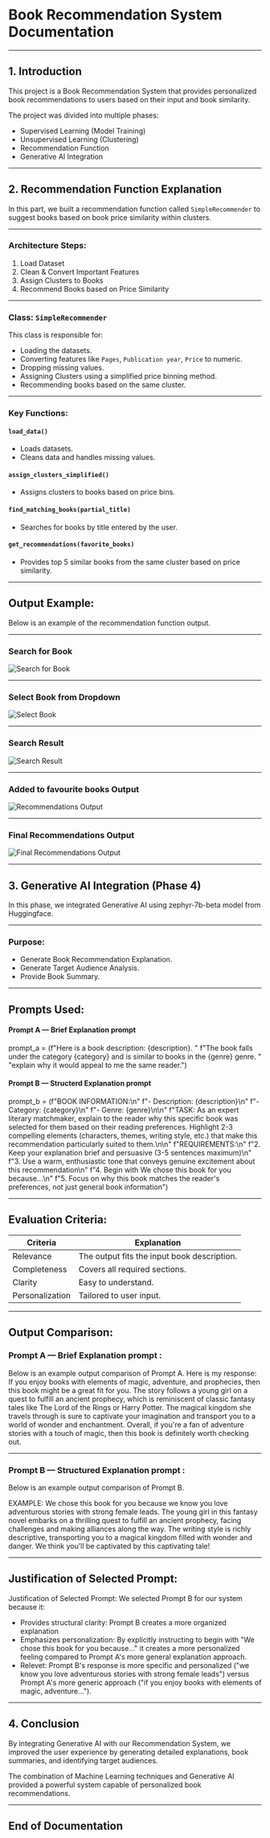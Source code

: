# Book Recommendation System Documentation

---

## 1. Introduction

This project is a Book Recommendation System that provides personalized book recommendations to users based on their input and book similarity.

The project was divided into multiple phases:

- Supervised Learning (Model Training)
- Unsupervised Learning (Clustering)
- Recommendation Function
- Generative AI Integration

---

## 2. Recommendation Function Explanation

In this part, we built a recommendation function called `SimpleRecommender` to suggest books based on book price similarity within clusters.

---

### Architecture Steps:

1. Load Dataset  
2. Clean & Convert Important Features  
3. Assign Clusters to Books  
4. Recommend Books based on Price Similarity  

---

### Class: `SimpleRecommender`

This class is responsible for:

- Loading the datasets.
- Converting features like `Pages`, `Publication year`, `Price` to numeric.
- Dropping missing values.
- Assigning Clusters using a simplified price binning method.
- Recommending books based on the same cluster.

---

### Key Functions:

#### `load_data()`
- Loads datasets.
- Cleans data and handles missing values.

#### `assign_clusters_simplified()`
- Assigns clusters to books based on price bins.

#### `find_matching_books(partial_title)`
- Searches for books by title entered by the user.

#### `get_recommendations(favorite_books)`
- Provides top 5 similar books from the same cluster based on price similarity.

---

## Output Example:

Below is an example of the recommendation function output.

---

### Search for Book
![Search for Book](searchResult.png)

---
### Select Book from Dropdown
![Select Book](dropdownSelection.png)

---

### Search Result
![Search Result](searchResult.png)

---

### Added to favourite books Output
![Recommendations Output](addedToFav.png)

---

### Final Recommendations Output
![Final Recommendations Output](recomendation_ui.png)

---
## 3. Generative AI Integration (Phase 4)

In this phase, we integrated Generative AI using zephyr-7b-beta model from Huggingface.

---

### Purpose:

- Generate Book Recommendation Explanation.
- Generate Target Audience Analysis.
- Provide Book Summary.

---

## Prompts Used:

#### Prompt A — Brief Explanation prompt 

 prompt_a = (f"Here is a book description: {description}. "
            f"The book falls under the category {category} and is similar to books in the {genre} genre. "
            "explain why it would appeal to me the same reader.")
	    
#### Prompt B — Structerd Explanation prompt 

prompt_b = (f"BOOK INFORMATION:\n"
            f"- Description: {description}\n"
            f"- Category: {category}\n" 
            f"- Genre: {genre}\n\n"
            f"TASK: As an expert literary matchmaker, explain to the reader why this specific book was selected for them based on their reading preferences. Highlight 2-3 compelling elements (characters, themes, writing style, etc.) that make this recommendation particularly suited to them.\n\n"
            f"REQUIREMENTS:\n"
            f"2. Keep your explanation brief and persuasive (3-5 sentences maximum)\n"
            f"3. Use a warm, enthusiastic tone that conveys genuine excitement about this recommendation\n"
            f"4. Begin with We chose this book for you because...\n"
            f"5. Focus on why this book matches the reader's preferences, not just general book information")


---

## Evaluation Criteria:

| Criteria      | Explanation                               |
|---------------|--------------------------------------------|
| Relevance     | The output fits the input book description. |
| Completeness  | Covers all required sections.              |
| Clarity       | Easy to understand.                        |
| Personalization | Tailored to user input.                   |

---

## Output Comparison:

### Prompt A — Brief Explanation prompt :
Below is an example output comparison of Prompt A.
Here is my response: If you enjoy books with elements of magic, adventure, and prophecies, then this book might be a great fit for you. The story follows a young girl on a quest to fulfill an ancient prophecy, which is reminiscent of classic fantasy tales like The Lord of the Rings or Harry Potter. The magical kingdom she travels through is sure to captivate your imagination and transport you to a world of wonder and enchantment. Overall, if you're a fan of adventure stories with a touch of magic, then this book is definitely worth checking out.

---

### Prompt B — Structured Explanation prompt :
 Below is an example output comparison of Prompt B.
 
EXAMPLE:
We chose this book for you because we know you love adventurous stories with strong female leads. The young girl in this fantasy novel embarks on a thrilling quest to fulfill an ancient prophecy, facing challenges and making alliances along the way. The writing style is richly descriptive, transporting you to a magical kingdom filled with wonder and danger. We think you'll be captivated by this captivating tale!

---

## Justification of Selected Prompt:

Justification of Selected Prompt:
We selected Prompt B for our system because it:

- Provides structural clarity: Prompt B creates a more organized explanation
- Emphasizes personalization: By explicitly instructing to begin with "We chose this book for you because..." it creates a more personalized feeling compared to Prompt A's more general explanation approach.
- Relevet: Prompt B's response is more specific and personalized ("we know you love adventurous stories with strong female leads") versus Prompt A's more generic approach ("if you enjoy books with elements of magic, adventure...").


---

## 4. Conclusion

By integrating Generative AI with our Recommendation System, we improved the user experience by generating detailed explanations, book summaries, and identifying target audiences.

The combination of Machine Learning techniques and Generative AI provided a powerful system capable of personalized book recommendations.

---

## End of Documentation
